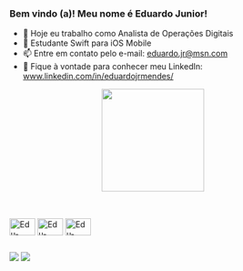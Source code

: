 ### Bem vindo (a)! Meu nome é Eduardo Junior!

- 🔭 Hoje eu trabalho como Analista de Operações Digitais 
- 🌱 Estudante Swift para iOS Mobile 
- 📫 Entre em contato pelo e-mail: eduardo.jr@msn.com
- 🧷 Fique à vontade para conhecer meu LinkedIn: www.linkedin.com/in/eduardojrmendes/

<div align="center">
  <img height="180em" src="https://github-readme-stats.vercel.app/api/top-langs/?username=edujr1503&layout=compact&langs_count=7&theme=nightowl"/>
</div>

[](http://github-profile-summary-cards.vercel.app/api/cards/profile-details?edujr1503=vn7n24fzkq&theme=default)

## 

<div style="display: inline_block"><br>
  <img align="center" alt="Edu-Swift" height="30" width="45" src="https://cdn.jsdelivr.net/gh/devicons/devicon/icons/swift/swift-original.svg"/>
  <img align="center" alt="Edu-Html" height="30" width="45" src="https://cdn.jsdelivr.net/gh/devicons/devicon/icons/html5/html5-original.svg"/>
  <img align="center" alt="Edu-Html" height="30" width="45" src="https://cdn.jsdelivr.net/gh/devicons/devicon/icons/css3/css3-original.svg"/>
</div>

##

<div>
  <a href = "mailto:eduardo.jr@msn.com"><img src="https://img.shields.io/badge/Microsoft_Outlook-0078D4?style=for-the-badge&logo=microsoft-outlook&logoColor=white" target="_blank"></a>
  <a href="https://www.linkedin.com/in/eduardojrmendes/" target="_blank"><img src="https://img.shields.io/badge/-LinkedIn-%230077B5?style=for-the-badge&logo=linkedin&logoColor=white" target="_blank"></a> 
</div>
